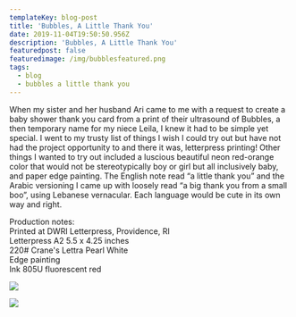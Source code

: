 ```yaml
---
templateKey: blog-post
title: 'Bubbles, A Little Thank You'
date: 2019-11-04T19:50:50.956Z
description: 'Bubbles, A Little Thank You'
featuredpost: false
featuredimage: /img/bubblesfeatured.png
tags:
  - blog
  - bubbles a little thank you
---
```

When my sister and her husband Ari came to me with a request to create a baby shower thank you card from a print of their ultrasound of Bubbles, a then temporary name for my niece Leila, I knew it had to be simple yet special. I went to my trusty list of things I wish I could try out but have not had the project opportunity to and there it was, letterpress printing! Other things I wanted to try out included a luscious beautiful neon red-orange color that would not be stereotypically boy or girl but all inclusively baby, and paper edge painting. The English note read “a little thank you”  and the Arabic versioning I came up with loosely read “a big thank you from a small boo”, using Lebanese vernacular. Each language would be cute in its own way and right. 

Production notes: \
Printed at DWRI Letterpress, Providence, RI\
Letterpress A2 5.5 x 4.25 inches \
220# Crane's Lettra Pearl White \
Edge painting \
Ink 805U fluorescent red

![](/img/bubbles2.png)

![](/img/bubbles3.png)
